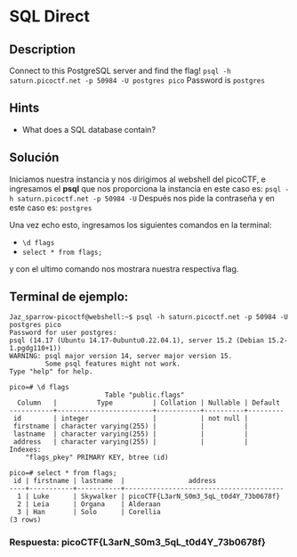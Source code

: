 # SQL Direct

## Description

Connect to this PostgreSQL server and find the flag! `psql -h saturn.picoctf.net -p 50984 -U postgres pico` Password is `postgres`

## Hints

* What does a SQL database contain?

## Solución

Iniciamos nuestra instancia y nos dirigimos al webshell del picoCTF, e ingresamos el **psql** que nos proporciona la instancia en este caso es: `psql -h saturn.picoctf.net -p 50984 -U`
Después nos pide la contraseña y en este caso es: `postgres`

Una vez echo esto, ingresamos los siguientes comandos en la terminal:

* `\d flags`
* `select * from flags;`

y con el ultimo comando nos mostrara nuestra respectiva flag.

## Terminal de ejemplo:

```
Jaz_sparrow-picoctf@webshell:~$ psql -h saturn.picoctf.net -p 50984 -U postgres pico
Password for user postgres: 
psql (14.17 (Ubuntu 14.17-0ubuntu0.22.04.1), server 15.2 (Debian 15.2-1.pgdg110+1))
WARNING: psql major version 14, server major version 15.
         Some psql features might not work.
Type "help" for help.

pico=# \d flags
                        Table "public.flags"
  Column   |          Type          | Collation | Nullable | Default 
-----------+------------------------+-----------+----------+---------
 id        | integer                |           | not null | 
 firstname | character varying(255) |           |          | 
 lastname  | character varying(255) |           |          | 
 address   | character varying(255) |           |          | 
Indexes:
    "flags_pkey" PRIMARY KEY, btree (id)

pico=# select * from flags;
 id | firstname | lastname  |                address                 
----+-----------+-----------+----------------------------------------
  1 | Luke      | Skywalker | picoCTF{L3arN_S0m3_5qL_t0d4Y_73b0678f}
  2 | Leia      | Organa    | Alderaan
  3 | Han       | Solo      | Corellia
(3 rows)

```

### Respuesta: picoCTF{L3arN_S0m3_5qL_t0d4Y_73b0678f}